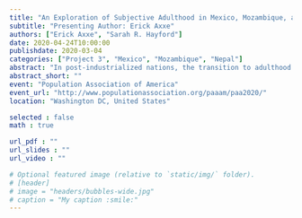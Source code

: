 ```yaml
---
title: "An Exploration of Subjective Adulthood in Mexico, Mozambique, and Nepal"
subtitle: "Presenting Author: Erick Axxe"
authors: ["Erick Axxe", "Sarah R. Hayford"]
date: 2020-04-24T10:00:00
publishdate: 2020-03-04
categories: ["Project 3", "Mexico", "Mozambique", "Nepal"]
abstract: "In post-industrialized nations, the transition to adulthood is evolving to reflect the needs of new economies, the role of education in human development, and the expected responsibilities of adolescents in households (Settersten, Furstenberg, and Rumbaut 2005). As globalization spreads, researchers predict these evolutions in the meanings of adolescence and adulthood will take place in less-developed countries as well. However, the relevance of the concept of “delayed adulthood” to low-income contexts is unclear. Few studies have examined subjective perceptions of adult identity in low-income settings, and the factors that contribute to that feeling are not well understood. In this paper, we compare young people’s subjective sense of adulthood in Mexico, Mozambique, and Nepal, drawing on household-based survey data from the Family Migration Context and Early Life Outcomes Project (FAMELO). We draw on the transition to adulthood literature, as well as contextual factors when building our models. Initial results from ordinal logistic regression models contrast with theory on the transition to adulthood. In Mexico, household wealth has a positive relationship with the frequency of feeling like an adult whereas no relationship exists in the other two contexts. School enrollment is related to feeling less frequently like an adult, but only in Mozambique. We also find contrasting results across field sites. The completed paper will refine these models and further discuss the theoretical implication of results. "
abstract_short: ""
event: "Population Association of America"
event_url: "http://www.populationassociation.org/paaam/paa2020/"
location: "Washington DC, United States"

selected : false
math : true

url_pdf : ""
url_slides : ""
url_video : ""

# Optional featured image (relative to `static/img/` folder).
# [header]
# image = "headers/bubbles-wide.jpg"
# caption = "My caption :smile:"
---
```


